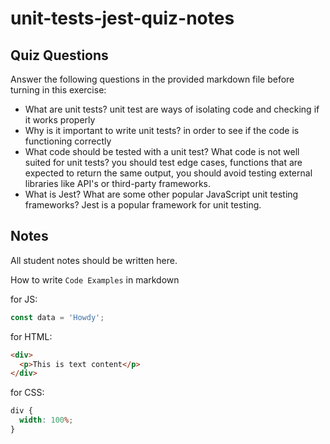 # unit-tests-jest-quiz-notes

## Quiz Questions

Answer the following questions in the provided markdown file before turning in this exercise:

- What are unit tests?
  unit test are ways of isolating code and checking if it works properly
- Why is it important to write unit tests?
  in order to see if the code is functioning correctly
- What code should be tested with a unit test? What code is not well suited for unit tests?
  you should test edge cases, functions that are expected to return the same output, you should avoid testing external libraries like API's or third-party frameworks.
- What is Jest? What are some other popular JavaScript unit testing frameworks?
  Jest is a popular framework for unit testing.

## Notes

All student notes should be written here.

How to write `Code Examples` in markdown

for JS:

```js
const data = 'Howdy';
```

for HTML:

```html
<div>
  <p>This is text content</p>
</div>
```

for CSS:

```css
div {
  width: 100%;
}
```

